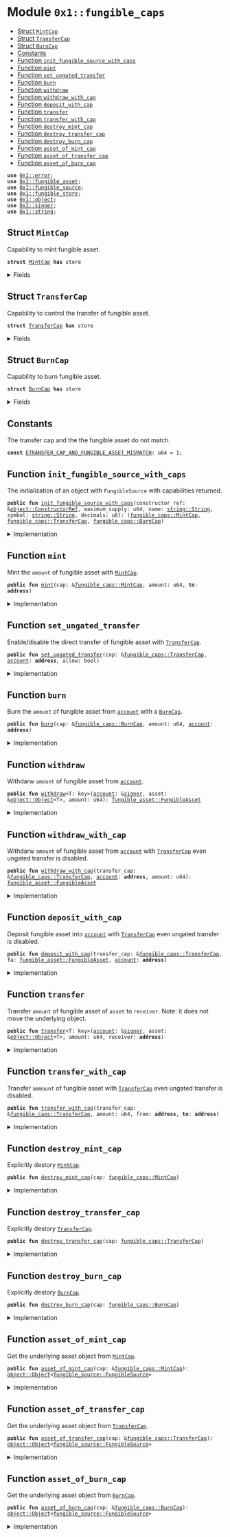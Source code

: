 
<a name="0x1_fungible_caps"></a>

# Module `0x1::fungible_caps`



-  [Struct `MintCap`](#0x1_fungible_caps_MintCap)
-  [Struct `TransferCap`](#0x1_fungible_caps_TransferCap)
-  [Struct `BurnCap`](#0x1_fungible_caps_BurnCap)
-  [Constants](#@Constants_0)
-  [Function `init_fungible_source_with_caps`](#0x1_fungible_caps_init_fungible_source_with_caps)
-  [Function `mint`](#0x1_fungible_caps_mint)
-  [Function `set_ungated_transfer`](#0x1_fungible_caps_set_ungated_transfer)
-  [Function `burn`](#0x1_fungible_caps_burn)
-  [Function `withdraw`](#0x1_fungible_caps_withdraw)
-  [Function `withdraw_with_cap`](#0x1_fungible_caps_withdraw_with_cap)
-  [Function `deposit_with_cap`](#0x1_fungible_caps_deposit_with_cap)
-  [Function `transfer`](#0x1_fungible_caps_transfer)
-  [Function `transfer_with_cap`](#0x1_fungible_caps_transfer_with_cap)
-  [Function `destroy_mint_cap`](#0x1_fungible_caps_destroy_mint_cap)
-  [Function `destroy_transfer_cap`](#0x1_fungible_caps_destroy_transfer_cap)
-  [Function `destroy_burn_cap`](#0x1_fungible_caps_destroy_burn_cap)
-  [Function `asset_of_mint_cap`](#0x1_fungible_caps_asset_of_mint_cap)
-  [Function `asset_of_transfer_cap`](#0x1_fungible_caps_asset_of_transfer_cap)
-  [Function `asset_of_burn_cap`](#0x1_fungible_caps_asset_of_burn_cap)


<pre><code><b>use</b> <a href="../../aptos-stdlib/../move-stdlib/doc/error.md#0x1_error">0x1::error</a>;
<b>use</b> <a href="fungible_asset.md#0x1_fungible_asset">0x1::fungible_asset</a>;
<b>use</b> <a href="fungible_source.md#0x1_fungible_source">0x1::fungible_source</a>;
<b>use</b> <a href="fungible_store.md#0x1_fungible_store">0x1::fungible_store</a>;
<b>use</b> <a href="object.md#0x1_object">0x1::object</a>;
<b>use</b> <a href="../../aptos-stdlib/../move-stdlib/doc/signer.md#0x1_signer">0x1::signer</a>;
<b>use</b> <a href="../../aptos-stdlib/../move-stdlib/doc/string.md#0x1_string">0x1::string</a>;
</code></pre>



<a name="0x1_fungible_caps_MintCap"></a>

## Struct `MintCap`

Capability to mint fungible asset.


<pre><code><b>struct</b> <a href="fungible_caps.md#0x1_fungible_caps_MintCap">MintCap</a> <b>has</b> store
</code></pre>



<details>
<summary>Fields</summary>


<dl>
<dt>
<code>asset: <a href="object.md#0x1_object_Object">object::Object</a>&lt;<a href="fungible_source.md#0x1_fungible_source_FungibleSource">fungible_source::FungibleSource</a>&gt;</code>
</dt>
<dd>

</dd>
</dl>


</details>

<a name="0x1_fungible_caps_TransferCap"></a>

## Struct `TransferCap`

Capability to control the transfer of fungible asset.


<pre><code><b>struct</b> <a href="fungible_caps.md#0x1_fungible_caps_TransferCap">TransferCap</a> <b>has</b> store
</code></pre>



<details>
<summary>Fields</summary>


<dl>
<dt>
<code>asset: <a href="object.md#0x1_object_Object">object::Object</a>&lt;<a href="fungible_source.md#0x1_fungible_source_FungibleSource">fungible_source::FungibleSource</a>&gt;</code>
</dt>
<dd>

</dd>
</dl>


</details>

<a name="0x1_fungible_caps_BurnCap"></a>

## Struct `BurnCap`

Capability to burn fungible asset.


<pre><code><b>struct</b> <a href="fungible_caps.md#0x1_fungible_caps_BurnCap">BurnCap</a> <b>has</b> store
</code></pre>



<details>
<summary>Fields</summary>


<dl>
<dt>
<code>asset: <a href="object.md#0x1_object_Object">object::Object</a>&lt;<a href="fungible_source.md#0x1_fungible_source_FungibleSource">fungible_source::FungibleSource</a>&gt;</code>
</dt>
<dd>

</dd>
</dl>


</details>

<a name="@Constants_0"></a>

## Constants


<a name="0x1_fungible_caps_ETRANSFER_CAP_AND_FUNGIBLE_ASSET_MISMATCH"></a>

The transfer cap and the the fungible asset do not match.


<pre><code><b>const</b> <a href="fungible_caps.md#0x1_fungible_caps_ETRANSFER_CAP_AND_FUNGIBLE_ASSET_MISMATCH">ETRANSFER_CAP_AND_FUNGIBLE_ASSET_MISMATCH</a>: u64 = 1;
</code></pre>



<a name="0x1_fungible_caps_init_fungible_source_with_caps"></a>

## Function `init_fungible_source_with_caps`

The initialization of an object with <code>FungibleSource</code> with capabilities returned.


<pre><code><b>public</b> <b>fun</b> <a href="fungible_caps.md#0x1_fungible_caps_init_fungible_source_with_caps">init_fungible_source_with_caps</a>(constructor_ref: &<a href="object.md#0x1_object_ConstructorRef">object::ConstructorRef</a>, maximum_supply: u64, name: <a href="../../aptos-stdlib/../move-stdlib/doc/string.md#0x1_string_String">string::String</a>, symbol: <a href="../../aptos-stdlib/../move-stdlib/doc/string.md#0x1_string_String">string::String</a>, decimals: u8): (<a href="fungible_caps.md#0x1_fungible_caps_MintCap">fungible_caps::MintCap</a>, <a href="fungible_caps.md#0x1_fungible_caps_TransferCap">fungible_caps::TransferCap</a>, <a href="fungible_caps.md#0x1_fungible_caps_BurnCap">fungible_caps::BurnCap</a>)
</code></pre>



<details>
<summary>Implementation</summary>


<pre><code><b>public</b> <b>fun</b> <a href="fungible_caps.md#0x1_fungible_caps_init_fungible_source_with_caps">init_fungible_source_with_caps</a>(
    constructor_ref: &ConstructorRef,
    maximum_supply: u64,
    name: String,
    symbol: String,
    decimals: u8,
): (<a href="fungible_caps.md#0x1_fungible_caps_MintCap">MintCap</a>, <a href="fungible_caps.md#0x1_fungible_caps_TransferCap">TransferCap</a>, <a href="fungible_caps.md#0x1_fungible_caps_BurnCap">BurnCap</a>) {
    <b>let</b> asset = init_fungible_source(constructor_ref, maximum_supply, name, symbol, decimals);
    (<a href="fungible_caps.md#0x1_fungible_caps_MintCap">MintCap</a> { asset }, <a href="fungible_caps.md#0x1_fungible_caps_TransferCap">TransferCap</a> { asset }, <a href="fungible_caps.md#0x1_fungible_caps_BurnCap">BurnCap</a> { asset })
}
</code></pre>



</details>

<a name="0x1_fungible_caps_mint"></a>

## Function `mint`

Mint the <code>amount</code> of fungible asset with <code><a href="fungible_caps.md#0x1_fungible_caps_MintCap">MintCap</a></code>.


<pre><code><b>public</b> <b>fun</b> <a href="fungible_caps.md#0x1_fungible_caps_mint">mint</a>(cap: &<a href="fungible_caps.md#0x1_fungible_caps_MintCap">fungible_caps::MintCap</a>, amount: u64, <b>to</b>: <b>address</b>)
</code></pre>



<details>
<summary>Implementation</summary>


<pre><code><b>public</b> <b>fun</b> <a href="fungible_caps.md#0x1_fungible_caps_mint">mint</a>(cap: &<a href="fungible_caps.md#0x1_fungible_caps_MintCap">MintCap</a>, amount: u64, <b>to</b>: <b>address</b>) {
    <b>let</b> fa = <a href="fungible_asset.md#0x1_fungible_asset_mint">fungible_asset::mint</a>(&cap.asset, amount);
    <a href="fungible_store.md#0x1_fungible_store_deposit">fungible_store::deposit</a>(fa, <b>to</b>);
}
</code></pre>



</details>

<a name="0x1_fungible_caps_set_ungated_transfer"></a>

## Function `set_ungated_transfer`

Enable/disable the direct transfer of fungible asset with <code><a href="fungible_caps.md#0x1_fungible_caps_TransferCap">TransferCap</a></code>.


<pre><code><b>public</b> <b>fun</b> <a href="fungible_caps.md#0x1_fungible_caps_set_ungated_transfer">set_ungated_transfer</a>(cap: &<a href="fungible_caps.md#0x1_fungible_caps_TransferCap">fungible_caps::TransferCap</a>, <a href="account.md#0x1_account">account</a>: <b>address</b>, allow: bool)
</code></pre>



<details>
<summary>Implementation</summary>


<pre><code><b>public</b> <b>fun</b> <a href="fungible_caps.md#0x1_fungible_caps_set_ungated_transfer">set_ungated_transfer</a>(
    cap: &<a href="fungible_caps.md#0x1_fungible_caps_TransferCap">TransferCap</a>,
    <a href="account.md#0x1_account">account</a>: <b>address</b>,
    allow: bool,
) {
    <a href="fungible_store.md#0x1_fungible_store_set_ungated_transfer">fungible_store::set_ungated_transfer</a>(<a href="account.md#0x1_account">account</a>, &cap.asset, allow);
}
</code></pre>



</details>

<a name="0x1_fungible_caps_burn"></a>

## Function `burn`

Burn the <code>amount</code> of fungible asset from <code><a href="account.md#0x1_account">account</a></code> with a <code><a href="fungible_caps.md#0x1_fungible_caps_BurnCap">BurnCap</a></code>.


<pre><code><b>public</b> <b>fun</b> <a href="fungible_caps.md#0x1_fungible_caps_burn">burn</a>(cap: &<a href="fungible_caps.md#0x1_fungible_caps_BurnCap">fungible_caps::BurnCap</a>, amount: u64, <a href="account.md#0x1_account">account</a>: <b>address</b>)
</code></pre>



<details>
<summary>Implementation</summary>


<pre><code><b>public</b> <b>fun</b> <a href="fungible_caps.md#0x1_fungible_caps_burn">burn</a>(cap: &<a href="fungible_caps.md#0x1_fungible_caps_BurnCap">BurnCap</a>, amount: u64, <a href="account.md#0x1_account">account</a>: <b>address</b>) {
    <b>let</b> fa = <a href="fungible_store.md#0x1_fungible_store_withdraw">fungible_store::withdraw</a>(<a href="account.md#0x1_account">account</a>, &cap.asset, amount);
    <a href="fungible_asset.md#0x1_fungible_asset_burn">fungible_asset::burn</a>(fa);
}
</code></pre>



</details>

<a name="0x1_fungible_caps_withdraw"></a>

## Function `withdraw`

Withdarw <code>amount</code> of fungible asset from <code><a href="account.md#0x1_account">account</a></code>.


<pre><code><b>public</b> <b>fun</b> <a href="fungible_caps.md#0x1_fungible_caps_withdraw">withdraw</a>&lt;T: key&gt;(<a href="account.md#0x1_account">account</a>: &<a href="../../aptos-stdlib/../move-stdlib/doc/signer.md#0x1_signer">signer</a>, asset: &<a href="object.md#0x1_object_Object">object::Object</a>&lt;T&gt;, amount: u64): <a href="fungible_asset.md#0x1_fungible_asset_FungibleAsset">fungible_asset::FungibleAsset</a>
</code></pre>



<details>
<summary>Implementation</summary>


<pre><code><b>public</b> <b>fun</b> <a href="fungible_caps.md#0x1_fungible_caps_withdraw">withdraw</a>&lt;T: key&gt;(<a href="account.md#0x1_account">account</a>: &<a href="../../aptos-stdlib/../move-stdlib/doc/signer.md#0x1_signer">signer</a>, asset: &Object&lt;T&gt;, amount: u64): FungibleAsset {
    <b>let</b> account_address = <a href="../../aptos-stdlib/../move-stdlib/doc/signer.md#0x1_signer_address_of">signer::address_of</a>(<a href="account.md#0x1_account">account</a>);
    <b>let</b> asset = <a href="fungible_source.md#0x1_fungible_source_verify">fungible_source::verify</a>(asset);
    <a href="fungible_store.md#0x1_fungible_store_withdraw">fungible_store::withdraw</a>(account_address, &asset, amount)
}
</code></pre>



</details>

<a name="0x1_fungible_caps_withdraw_with_cap"></a>

## Function `withdraw_with_cap`

Withdarw <code>amount</code> of fungible asset from <code><a href="account.md#0x1_account">account</a></code> with <code><a href="fungible_caps.md#0x1_fungible_caps_TransferCap">TransferCap</a></code> even ungated transfer is disabled.


<pre><code><b>public</b> <b>fun</b> <a href="fungible_caps.md#0x1_fungible_caps_withdraw_with_cap">withdraw_with_cap</a>(transfer_cap: &<a href="fungible_caps.md#0x1_fungible_caps_TransferCap">fungible_caps::TransferCap</a>, <a href="account.md#0x1_account">account</a>: <b>address</b>, amount: u64): <a href="fungible_asset.md#0x1_fungible_asset_FungibleAsset">fungible_asset::FungibleAsset</a>
</code></pre>



<details>
<summary>Implementation</summary>


<pre><code><b>public</b> <b>fun</b> <a href="fungible_caps.md#0x1_fungible_caps_withdraw_with_cap">withdraw_with_cap</a>(transfer_cap: &<a href="fungible_caps.md#0x1_fungible_caps_TransferCap">TransferCap</a>, <a href="account.md#0x1_account">account</a>: <b>address</b>, amount: u64): FungibleAsset {
    <b>let</b> ungated_transfer_allowed = <a href="fungible_store.md#0x1_fungible_store_ungated_transfer_allowed">fungible_store::ungated_transfer_allowed</a>(<a href="account.md#0x1_account">account</a>, &transfer_cap.asset);
    <b>if</b> (!ungated_transfer_allowed) {
        <a href="fungible_caps.md#0x1_fungible_caps_set_ungated_transfer">set_ungated_transfer</a>(transfer_cap, <a href="account.md#0x1_account">account</a>, <b>true</b>);
    };
    <b>let</b> fa = <a href="fungible_store.md#0x1_fungible_store_withdraw">fungible_store::withdraw</a>(<a href="account.md#0x1_account">account</a>, &transfer_cap.asset, amount);
    <b>if</b> (!ungated_transfer_allowed) {
        <a href="fungible_caps.md#0x1_fungible_caps_set_ungated_transfer">set_ungated_transfer</a>(transfer_cap, <a href="account.md#0x1_account">account</a>, <b>false</b>);
    };
    fa
}
</code></pre>



</details>

<a name="0x1_fungible_caps_deposit_with_cap"></a>

## Function `deposit_with_cap`

Deposit fungible asset into <code><a href="account.md#0x1_account">account</a></code> with <code><a href="fungible_caps.md#0x1_fungible_caps_TransferCap">TransferCap</a></code> even ungated transfer is disabled.


<pre><code><b>public</b> <b>fun</b> <a href="fungible_caps.md#0x1_fungible_caps_deposit_with_cap">deposit_with_cap</a>(transfer_cap: &<a href="fungible_caps.md#0x1_fungible_caps_TransferCap">fungible_caps::TransferCap</a>, fa: <a href="fungible_asset.md#0x1_fungible_asset_FungibleAsset">fungible_asset::FungibleAsset</a>, <a href="account.md#0x1_account">account</a>: <b>address</b>)
</code></pre>



<details>
<summary>Implementation</summary>


<pre><code><b>public</b> <b>fun</b> <a href="fungible_caps.md#0x1_fungible_caps_deposit_with_cap">deposit_with_cap</a>(transfer_cap: &<a href="fungible_caps.md#0x1_fungible_caps_TransferCap">TransferCap</a>, fa: FungibleAsset, <a href="account.md#0x1_account">account</a>: <b>address</b>) {
    <b>assert</b>!(
        &transfer_cap.asset == &<a href="fungible_asset.md#0x1_fungible_asset_fungible_asset_source">fungible_asset::fungible_asset_source</a>(&fa),
        <a href="../../aptos-stdlib/../move-stdlib/doc/error.md#0x1_error_invalid_argument">error::invalid_argument</a>(<a href="fungible_caps.md#0x1_fungible_caps_ETRANSFER_CAP_AND_FUNGIBLE_ASSET_MISMATCH">ETRANSFER_CAP_AND_FUNGIBLE_ASSET_MISMATCH</a>)
    );
    <b>let</b> ungated_transfer_allowed = <a href="fungible_store.md#0x1_fungible_store_ungated_transfer_allowed">fungible_store::ungated_transfer_allowed</a>(<a href="account.md#0x1_account">account</a>, &transfer_cap.asset);
    <b>if</b> (!ungated_transfer_allowed) {
        <a href="fungible_caps.md#0x1_fungible_caps_set_ungated_transfer">set_ungated_transfer</a>(transfer_cap, <a href="account.md#0x1_account">account</a>, <b>true</b>);
    };
    <a href="fungible_store.md#0x1_fungible_store_deposit">fungible_store::deposit</a>(fa, <a href="account.md#0x1_account">account</a>);
    <b>if</b> (!ungated_transfer_allowed) {
        <a href="fungible_caps.md#0x1_fungible_caps_set_ungated_transfer">set_ungated_transfer</a>(transfer_cap, <a href="account.md#0x1_account">account</a>, <b>false</b>);
    };
}
</code></pre>



</details>

<a name="0x1_fungible_caps_transfer"></a>

## Function `transfer`

Transfer <code>amount</code> of fungible asset of <code>asset</code> to <code>receiver</code>.
Note: it does not move the underlying object.


<pre><code><b>public</b> <b>fun</b> <a href="fungible_caps.md#0x1_fungible_caps_transfer">transfer</a>&lt;T: key&gt;(<a href="account.md#0x1_account">account</a>: &<a href="../../aptos-stdlib/../move-stdlib/doc/signer.md#0x1_signer">signer</a>, asset: &<a href="object.md#0x1_object_Object">object::Object</a>&lt;T&gt;, amount: u64, receiver: <b>address</b>)
</code></pre>



<details>
<summary>Implementation</summary>


<pre><code><b>public</b> <b>fun</b> <a href="fungible_caps.md#0x1_fungible_caps_transfer">transfer</a>&lt;T: key&gt;(
    <a href="account.md#0x1_account">account</a>: &<a href="../../aptos-stdlib/../move-stdlib/doc/signer.md#0x1_signer">signer</a>,
    asset: &Object&lt;T&gt;,
    amount: u64,
    receiver: <b>address</b>
) {
    <b>let</b> asset = <a href="fungible_source.md#0x1_fungible_source_verify">fungible_source::verify</a>(asset);
    <b>let</b> fa = <a href="fungible_caps.md#0x1_fungible_caps_withdraw">withdraw</a>(<a href="account.md#0x1_account">account</a>, &asset, amount);
    <a href="fungible_store.md#0x1_fungible_store_deposit">fungible_store::deposit</a>(fa, receiver);
}
</code></pre>



</details>

<a name="0x1_fungible_caps_transfer_with_cap"></a>

## Function `transfer_with_cap`

Transfer <code>ammount</code> of  fungible asset with <code><a href="fungible_caps.md#0x1_fungible_caps_TransferCap">TransferCap</a></code> even ungated transfer is disabled.


<pre><code><b>public</b> <b>fun</b> <a href="fungible_caps.md#0x1_fungible_caps_transfer_with_cap">transfer_with_cap</a>(transfer_cap: &<a href="fungible_caps.md#0x1_fungible_caps_TransferCap">fungible_caps::TransferCap</a>, amount: u64, from: <b>address</b>, <b>to</b>: <b>address</b>)
</code></pre>



<details>
<summary>Implementation</summary>


<pre><code><b>public</b> <b>fun</b> <a href="fungible_caps.md#0x1_fungible_caps_transfer_with_cap">transfer_with_cap</a>(
    transfer_cap: &<a href="fungible_caps.md#0x1_fungible_caps_TransferCap">TransferCap</a>,
    amount: u64,
    from: <b>address</b>,
    <b>to</b>: <b>address</b>,
) {
    <b>let</b> fa = <a href="fungible_caps.md#0x1_fungible_caps_withdraw_with_cap">withdraw_with_cap</a>(transfer_cap, from, amount);
    <a href="fungible_caps.md#0x1_fungible_caps_deposit_with_cap">deposit_with_cap</a>(transfer_cap, fa, <b>to</b>);
}
</code></pre>



</details>

<a name="0x1_fungible_caps_destroy_mint_cap"></a>

## Function `destroy_mint_cap`

Explicitly destory <code><a href="fungible_caps.md#0x1_fungible_caps_MintCap">MintCap</a></code>.


<pre><code><b>public</b> <b>fun</b> <a href="fungible_caps.md#0x1_fungible_caps_destroy_mint_cap">destroy_mint_cap</a>(cap: <a href="fungible_caps.md#0x1_fungible_caps_MintCap">fungible_caps::MintCap</a>)
</code></pre>



<details>
<summary>Implementation</summary>


<pre><code><b>public</b> <b>fun</b> <a href="fungible_caps.md#0x1_fungible_caps_destroy_mint_cap">destroy_mint_cap</a>(cap: <a href="fungible_caps.md#0x1_fungible_caps_MintCap">MintCap</a>) {
    <b>let</b> <a href="fungible_caps.md#0x1_fungible_caps_MintCap">MintCap</a> { asset: _ } = cap;
}
</code></pre>



</details>

<a name="0x1_fungible_caps_destroy_transfer_cap"></a>

## Function `destroy_transfer_cap`

Explicitly destory <code><a href="fungible_caps.md#0x1_fungible_caps_TransferCap">TransferCap</a></code>.


<pre><code><b>public</b> <b>fun</b> <a href="fungible_caps.md#0x1_fungible_caps_destroy_transfer_cap">destroy_transfer_cap</a>(cap: <a href="fungible_caps.md#0x1_fungible_caps_TransferCap">fungible_caps::TransferCap</a>)
</code></pre>



<details>
<summary>Implementation</summary>


<pre><code><b>public</b> <b>fun</b> <a href="fungible_caps.md#0x1_fungible_caps_destroy_transfer_cap">destroy_transfer_cap</a>(cap: <a href="fungible_caps.md#0x1_fungible_caps_TransferCap">TransferCap</a>) {
    <b>let</b> <a href="fungible_caps.md#0x1_fungible_caps_TransferCap">TransferCap</a> { asset: _ } = cap;
}
</code></pre>



</details>

<a name="0x1_fungible_caps_destroy_burn_cap"></a>

## Function `destroy_burn_cap`

Explicitly destory <code><a href="fungible_caps.md#0x1_fungible_caps_BurnCap">BurnCap</a></code>.


<pre><code><b>public</b> <b>fun</b> <a href="fungible_caps.md#0x1_fungible_caps_destroy_burn_cap">destroy_burn_cap</a>(cap: <a href="fungible_caps.md#0x1_fungible_caps_BurnCap">fungible_caps::BurnCap</a>)
</code></pre>



<details>
<summary>Implementation</summary>


<pre><code><b>public</b> <b>fun</b> <a href="fungible_caps.md#0x1_fungible_caps_destroy_burn_cap">destroy_burn_cap</a>(cap: <a href="fungible_caps.md#0x1_fungible_caps_BurnCap">BurnCap</a>) {
    <b>let</b> <a href="fungible_caps.md#0x1_fungible_caps_BurnCap">BurnCap</a> { asset: _ } = cap;
}
</code></pre>



</details>

<a name="0x1_fungible_caps_asset_of_mint_cap"></a>

## Function `asset_of_mint_cap`

Get the underlying asset object from <code><a href="fungible_caps.md#0x1_fungible_caps_MintCap">MintCap</a></code>.


<pre><code><b>public</b> <b>fun</b> <a href="fungible_caps.md#0x1_fungible_caps_asset_of_mint_cap">asset_of_mint_cap</a>(cap: &<a href="fungible_caps.md#0x1_fungible_caps_MintCap">fungible_caps::MintCap</a>): <a href="object.md#0x1_object_Object">object::Object</a>&lt;<a href="fungible_source.md#0x1_fungible_source_FungibleSource">fungible_source::FungibleSource</a>&gt;
</code></pre>



<details>
<summary>Implementation</summary>


<pre><code><b>public</b> <b>fun</b> <a href="fungible_caps.md#0x1_fungible_caps_asset_of_mint_cap">asset_of_mint_cap</a>(cap: &<a href="fungible_caps.md#0x1_fungible_caps_MintCap">MintCap</a>): Object&lt;FungibleSource&gt; {
    cap.asset
}
</code></pre>



</details>

<a name="0x1_fungible_caps_asset_of_transfer_cap"></a>

## Function `asset_of_transfer_cap`

Get the underlying asset object from <code><a href="fungible_caps.md#0x1_fungible_caps_TransferCap">TransferCap</a></code>.


<pre><code><b>public</b> <b>fun</b> <a href="fungible_caps.md#0x1_fungible_caps_asset_of_transfer_cap">asset_of_transfer_cap</a>(cap: &<a href="fungible_caps.md#0x1_fungible_caps_TransferCap">fungible_caps::TransferCap</a>): <a href="object.md#0x1_object_Object">object::Object</a>&lt;<a href="fungible_source.md#0x1_fungible_source_FungibleSource">fungible_source::FungibleSource</a>&gt;
</code></pre>



<details>
<summary>Implementation</summary>


<pre><code><b>public</b> <b>fun</b> <a href="fungible_caps.md#0x1_fungible_caps_asset_of_transfer_cap">asset_of_transfer_cap</a>(cap: &<a href="fungible_caps.md#0x1_fungible_caps_TransferCap">TransferCap</a>): Object&lt;FungibleSource&gt; {
    cap.asset
}
</code></pre>



</details>

<a name="0x1_fungible_caps_asset_of_burn_cap"></a>

## Function `asset_of_burn_cap`

Get the underlying asset object from <code><a href="fungible_caps.md#0x1_fungible_caps_BurnCap">BurnCap</a></code>.


<pre><code><b>public</b> <b>fun</b> <a href="fungible_caps.md#0x1_fungible_caps_asset_of_burn_cap">asset_of_burn_cap</a>(cap: &<a href="fungible_caps.md#0x1_fungible_caps_BurnCap">fungible_caps::BurnCap</a>): <a href="object.md#0x1_object_Object">object::Object</a>&lt;<a href="fungible_source.md#0x1_fungible_source_FungibleSource">fungible_source::FungibleSource</a>&gt;
</code></pre>



<details>
<summary>Implementation</summary>


<pre><code><b>public</b> <b>fun</b> <a href="fungible_caps.md#0x1_fungible_caps_asset_of_burn_cap">asset_of_burn_cap</a>(cap: &<a href="fungible_caps.md#0x1_fungible_caps_BurnCap">BurnCap</a>): Object&lt;FungibleSource&gt; {
    cap.asset
}
</code></pre>



</details>


[move-book]: https://move-language.github.io/move/introduction.html
